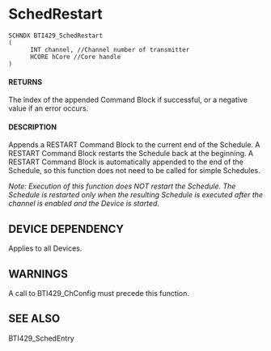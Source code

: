 # **SchedRestart**

```
SCHNDX BTI429_SchedRestart
(
      INT channel, //Channel number of transmitter
      HCORE hCore //Core handle
)
```
#### **RETURNS**

The index of the appended Command Block if successful, or a negative value if an error occurs.

#### **DESCRIPTION**

Appends a RESTART Command Block to the current end of the Schedule. A RESTART Command Block restarts the Schedule back at the beginning. A RESTART Command Block is automatically appended to the end of the Schedule, so this function does not need to be called for simple Schedules.

*Note: Execution of this function does NOT restart the Schedule. The Schedule is restarted only when the resulting Schedule is executed after the channel is enabled and the Device is started.*

## **DEVICE DEPENDENCY**

Applies to all Devices.

## **WARNINGS**

A call to BTI429\_ChConfig must precede this function.

## **SEE ALSO**

BTI429\_SchedEntry